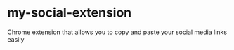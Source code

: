 # my-social-extension
Chrome extension that allows you to copy and paste your social media links easily
